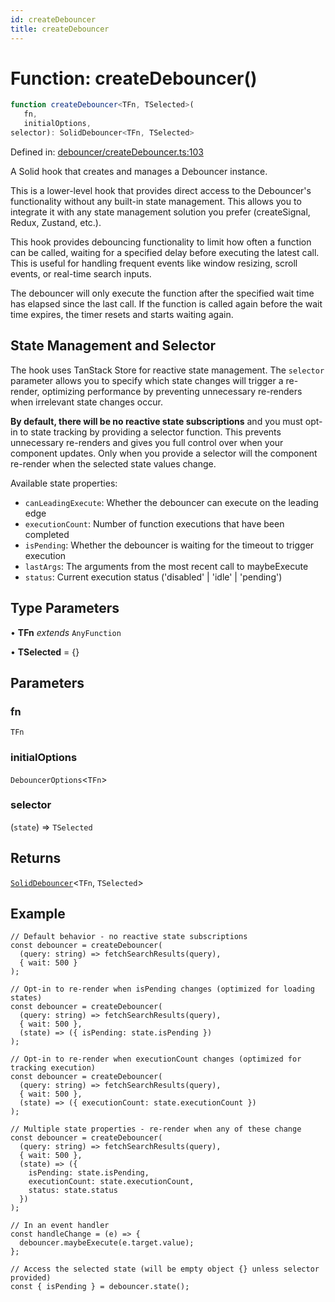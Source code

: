 ```yaml
---
id: createDebouncer
title: createDebouncer
---
```


<!-- DO NOT EDIT: this page is autogenerated from the type comments -->

# Function: createDebouncer()

```ts
function createDebouncer<TFn, TSelected>(
   fn, 
   initialOptions, 
selector): SolidDebouncer<TFn, TSelected>
```

Defined in: [debouncer/createDebouncer.ts:103](https://github.com/TanStack/persister/blob/main/packages/solid-persister/src/debouncer/createDebouncer.ts#L103)

A Solid hook that creates and manages a Debouncer instance.

This is a lower-level hook that provides direct access to the Debouncer's functionality without
any built-in state management. This allows you to integrate it with any state management solution
you prefer (createSignal, Redux, Zustand, etc.).

This hook provides debouncing functionality to limit how often a function can be called,
waiting for a specified delay before executing the latest call. This is useful for handling
frequent events like window resizing, scroll events, or real-time search inputs.

The debouncer will only execute the function after the specified wait time has elapsed
since the last call. If the function is called again before the wait time expires, the
timer resets and starts waiting again.

## State Management and Selector

The hook uses TanStack Store for reactive state management. The `selector` parameter allows you
to specify which state changes will trigger a re-render, optimizing performance by preventing
unnecessary re-renders when irrelevant state changes occur.

**By default, there will be no reactive state subscriptions** and you must opt-in to state
tracking by providing a selector function. This prevents unnecessary re-renders and gives you
full control over when your component updates. Only when you provide a selector will the
component re-render when the selected state values change.

Available state properties:
- `canLeadingExecute`: Whether the debouncer can execute on the leading edge
- `executionCount`: Number of function executions that have been completed
- `isPending`: Whether the debouncer is waiting for the timeout to trigger execution
- `lastArgs`: The arguments from the most recent call to maybeExecute
- `status`: Current execution status ('disabled' | 'idle' | 'pending')

## Type Parameters

• **TFn** *extends* `AnyFunction`

• **TSelected** = \{\}

## Parameters

### fn

`TFn`

### initialOptions

`DebouncerOptions`\<`TFn`\>

### selector

(`state`) => `TSelected`

## Returns

[`SolidDebouncer`](../../../../../../interfaces/soliddebouncer.md)\<`TFn`, `TSelected`\>

## Example

```tsx
// Default behavior - no reactive state subscriptions
const debouncer = createDebouncer(
  (query: string) => fetchSearchResults(query),
  { wait: 500 }
);

// Opt-in to re-render when isPending changes (optimized for loading states)
const debouncer = createDebouncer(
  (query: string) => fetchSearchResults(query),
  { wait: 500 },
  (state) => ({ isPending: state.isPending })
);

// Opt-in to re-render when executionCount changes (optimized for tracking execution)
const debouncer = createDebouncer(
  (query: string) => fetchSearchResults(query),
  { wait: 500 },
  (state) => ({ executionCount: state.executionCount })
);

// Multiple state properties - re-render when any of these change
const debouncer = createDebouncer(
  (query: string) => fetchSearchResults(query),
  { wait: 500 },
  (state) => ({
    isPending: state.isPending,
    executionCount: state.executionCount,
    status: state.status
  })
);

// In an event handler
const handleChange = (e) => {
  debouncer.maybeExecute(e.target.value);
};

// Access the selected state (will be empty object {} unless selector provided)
const { isPending } = debouncer.state();
```
